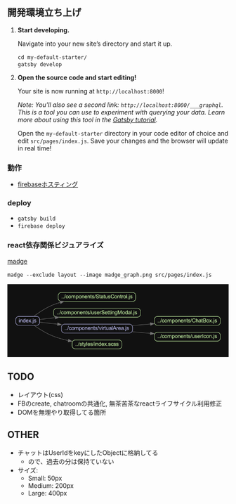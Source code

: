 ## 開発環境立ち上げ

1.  **Start developing.**

    Navigate into your new site’s directory and start it up.

    ```shell
    cd my-default-starter/
    gatsby develop
    ```

1.  **Open the source code and start editing!**

    Your site is now running at `http://localhost:8000`!

    _Note: You'll also see a second link: _`http://localhost:8000/___graphql`_. This is a tool you can use to experiment with querying your data. Learn more about using this tool in the [Gatsby tutorial](https://www.gatsbyjs.com/tutorial/part-five/#introducing-graphiql)._

    Open the `my-default-starter` directory in your code editor of choice and edit `src/pages/index.js`. Save your changes and the browser will update in real time!

### 動作

- [firebaseホスティング](https://multi-connect-f53ad.web.app/)

### deploy

- `gatsby build`
- `firebase deploy`

### react依存関係ビジュアライズ

[madge](https://github.com/pahen/madge)

```
madge --exclude layout --image madge_graph.png src/pages/index.js
```

<img src="./madge_graph.png" />

## TODO

+ レイアウト(css)
+ FBのcreate, chatroomの共通化, 無茶苦茶なreactライフサイクル利用修正
+ DOMを無理やり取得してる箇所

## OTHER

+ チャットはUserIdをkeyにしたObjectに格納してる
  + ので、過去の分は保持ていない
+ サイズ: 
    + Small: 50px
    + Medium: 200px
    + Large: 400px
